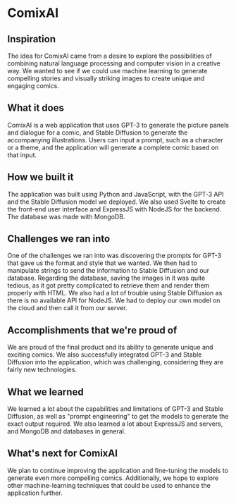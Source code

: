 # ComixAI

## Inspiration
The idea for ComixAI came from a desire to explore the possibilities of combining natural language processing and computer vision in a creative way. We wanted to see if we could use machine learning to generate compelling stories and visually striking images to create unique and engaging comics.

## What it does
ComixAI is a web application that uses GPT-3 to generate the picture panels and dialogue for a comic, and Stable Diffusion to generate the accompanying illustrations. Users can input a prompt, such as a character or a theme, and the application will generate a complete comic based on that input.

## How we built it
The application was built using Python and JavaScript, with the GPT-3 API and the Stable Diffusion model we deployed. We also used Svelte to create the front-end user interface and ExpressJS with NodeJS for the backend. The database was made with MongoDB.

## Challenges we ran into
One of the challenges we ran into was discovering the prompts for GPT-3 that gave us the format and style that we wanted. We then had to manipulate strings to send the information to Stable Diffusion and our database. Regarding the database, saving the images in it was quite tedious, as it got pretty complicated to retrieve them and render them properly with HTML. We also had a lot of trouble using Stable Diffusion as there is no available API for NodeJS. We had to deploy our own model on the cloud and then call it from our server.

## Accomplishments that we're proud of
We are proud of the final product and its ability to generate unique and exciting comics. We also successfully integrated GPT-3 and Stable Diffusion into the application, which was challenging, considering they are fairly new technologies.

## What we learned
We learned a lot about the capabilities and limitations of GPT-3 and Stable Diffusion, as well as "prompt engineering" to get the models to generate the exact output required. We also learned a lot about ExpressJS and servers, and MongoDB and databases in general.

## What's next for ComixAI
We plan to continue improving the application and fine-tuning the models to generate even more compelling comics. Additionally, we hope to explore other machine-learning techniques that could be used to enhance the application further.

